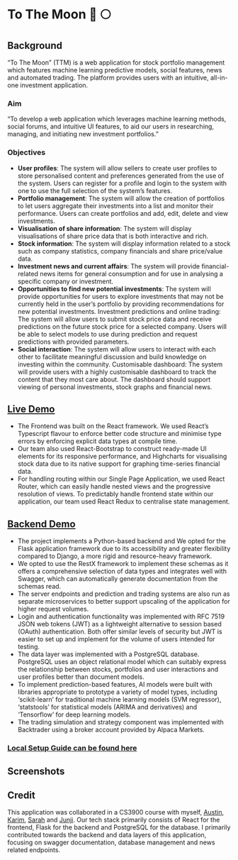 # To The Moon 🚀 🌕

## Background

“To The Moon” (TTM) is a web application for stock portfolio management which features machine learning predictive models, social features, news and automated trading. The platform provides users with an intuitive, all-in-one investment application. 

### Aim

“To develop a web application which leverages machine learning methods, social forums, and intuitive UI features, to aid our users in researching, managing, and initiating new investment portfolios.”

### Objectives

* **User profiles**: The system will allow sellers to create user profiles to store personalised content and preferences generated from the use of the system. Users can register for a profile and login to the system with one to use the full selection of the system’s features. 
* **Portfolio management**: The system will allow the creation of portfolios to let users aggregate their investments into a list and monitor their performance. Users can create portfolios and add, edit, delete and view investments. 
* **Visualisation of share information**: The system will display visualisations of share price data that is both interactive and rich.
* **Stock information**: The system will display information related to a stock such as company statistics, company financials and share price/value data. 
* **Investment news and current affairs**: The system will provide financial-related news items for general consumption and for use in analysing a specific company or investment. 
* **Opportunities to find new potential investments**: The system will provide opportunities for users to explore investments that may not be currently held in the user’s portfolio by providing recommendations for new potential investments.  Investment predictions and online trading: The system will allow users to submit stock price data and receive predictions on the future stock price for a selected company. Users will be able to select models to use during prediction and request predictions with provided parameters.
* **Social interaction**: The system will allow users to interact with each other to facilitate meaningful discussion and build knowledge on investing within the community.
Customisable dashboard: The system will provide users with a highly customisable dashboard to track the content that they most care about. The dashboard should support viewing of personal investments, stock graphs and financial news.


## [Live Demo](https://career-fairs-connect.netlify.app/landing)

* The Frontend was built on the React framework. We used React’s Typescript flavour to enforce better code structure and minimise type errors by enforcing explicit data types at compile time.
* Our team also used React-Bootstrap to construct ready-made UI elements for its responsive performance, and Highcharts for visualising stock data due to its native support for graphing time-series financial data. 
* For handling routing within our Single Page Application, we used React Router, which can easily handle nested views and the progressive resolution of views. To predictably handle frontend state within our application, our team used React Redux to centralise state management.

## [Backend Demo](https://tothemoon-api.herokuapp.com/)

* The project implements a Python-based backend and We opted for the Flask application framework due to its accessibility and greater flexibility compared to Django, a more rigid and resource-heavy framework. 
* We opted to use the RestX framework to implement these schemas as it offers a comprehensive selection of data types and integrates well with Swagger, which can automatically generate documentation from the schemas read. 
* The server endpoints and prediction and trading systems are also run as separate microservices to better support upscaling of the application for higher request volumes. 
* Login and authentication functionality was implemented with RFC 7519 JSON web tokens (JWT) as a lightweight alternative to session based (OAuth) authentication. Both offer similar levels of security but JWT is easier to set up and implement for the volume of users intended for testing. 
* The data layer was implemented with a PostgreSQL database. PostgreSQL uses an object relational model which can suitably express the relationship between stocks, portfolios and user interactions and user profiles better than document models. 
* To implement prediction-based features, AI models were built with libraries appropriate to prototype a variety of model types, including ‘scikit-learn’ for traditional machine learning models (SVM regressor), ‘statstools’ for statistical models (ARIMA and derivatives) and ‘Tensorflow’ for deep learning models. 
* The trading simulation and strategy component was implemented with Backtrader using a broker account provided by Alpaca Markets. 

### [Local Setup Guide can be found here](https://github.com/sseanik/To-the-Moon/blob/main/LOCAL_SETUP.md)

## Screenshots



## Credit

This application was collaborated in a CS3900 course with myself, [Austin](https://github.com/AJLandry1000000000), [Karim](https://github.com/karim-saad), [Sarah](https://github.com/serahtan) and [Junji](https://github.com/pul-s4r). Our tech stack primarily consists of React for the frontend, Flask for the backend and PostgreSQL for the database. I primarily contributed towards the backend and data layers of this application, focusing on swagger documentation, database management and news related endpoints.
